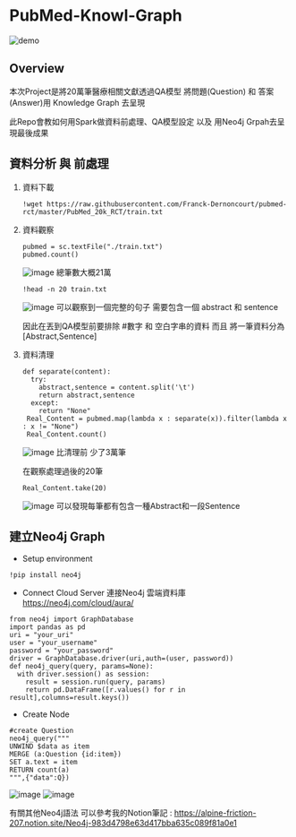 # PubMed-Knowl-Graph
![demo](https://user-images.githubusercontent.com/70362842/151370302-779ae32c-5a78-44dc-8f11-792b96c47f16.gif)


##  Overview
本次Project是將20萬筆醫療相關文獻透過QA模型 將問題(Question) 和 答案(Answer)用 Knowledge Graph 去呈現

此Repo會教如何用Spark做資料前處理、QA模型設定 以及 用Neo4j Grpah去呈現最後成果

## 資料分析 與 前處理

1. 資料下載

   ```shell
   !wget https://raw.githubusercontent.com/Franck-Dernoncourt/pubmed-rct/master/PubMed_20k_RCT/train.txt
   ```

2. 資料觀察

   ```shell
   pubmed = sc.textFile("./train.txt")
   pubmed.count()
   ```
   ![image](https://user-images.githubusercontent.com/70362842/151376340-ff4501ab-90a0-46ed-85da-5dd20d233828.png)
   總筆數大概21萬

  
   ```shell
   !head -n 20 train.txt
   ```
   ![image](https://user-images.githubusercontent.com/70362842/151374192-770df96d-2db5-41a6-91ae-f9d1dcec2889.png)
   可以觀察到一個完整的句子 需要包含一個 abstract 和 sentence 
   
   因此在丟到QA模型前要排除 #數字 和 空白字串的資料 而且 將一筆資料分為 [Abstract,Sentence]
   
3. 資料清理
   
   ```shell
   def separate(content):
     try:
       abstract,sentence = content.split('\t')
       return abstract,sentence
     except:
       return "None"
    Real_Content = pubmed.map(lambda x : separate(x)).filter(lambda x : x != "None")
    Real_Content.count()
   ```
   ![image](https://user-images.githubusercontent.com/70362842/151378698-9eed11cf-18e1-459d-8309-8f7f7d25c149.png)
   比清理前 少了3萬筆

   在觀察處理過後的20筆
   ```shell
   Real_Content.take(20)
   ```
   ![image](https://user-images.githubusercontent.com/70362842/151378955-0eb5b5ad-6f17-4ed9-b1aa-be6967ddfb05.png)
   可以發現每筆都有包含一種Abstract和一段Sentence
   
   
## 建立Neo4j Graph

- Setup environment

```shell
!pip install neo4j
```

- Connect Cloud Server 連接Neo4j 雲端資料庫 https://neo4j.com/cloud/aura/

```shell
from neo4j import GraphDatabase
import pandas as pd
uri = "your_uri"
user = "your_username"
password = "your_password"
driver = GraphDatabase.driver(uri,auth=(user, password))
def neo4j_query(query, params=None):
  with driver.session() as session:
    result = session.run(query, params)
    return pd.DataFrame([r.values() for r in result],columns=result.keys())
```
- Create Node 

```shell
#create Question
neo4j_query("""
UNWIND $data as item
MERGE (a:Question {id:item})
SET a.text = item
RETURN count(a)
""",{"data":Q})
```
![image](https://user-images.githubusercontent.com/70362842/151332064-3834e610-e601-4a96-8762-0c87d240a683.png) ![image](https://user-images.githubusercontent.com/70362842/151332176-b13c69b2-c38a-4d84-a59c-8a739fee1283.png)



  有關其他Neo4j語法 可以參考我的Notion筆記 : https://alpine-friction-207.notion.site/Neo4j-983d4798e63d417bba635c089f81a0e1


